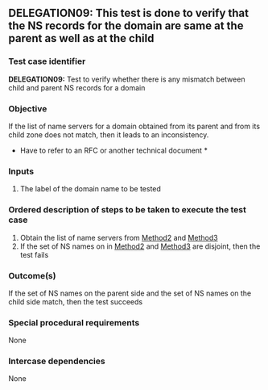 ## DELEGATION09: This test is done to verify that the NS records for the domain are same at the parent as well as at the child

### Test case identifier

**DELEGATION09:** Test to verify whether there is any mismatch between child
and parent NS records for a domain

### Objective

If the list of name servers for a domain obtained from its parent and from
its child zone does not match, then it leads to an inconsistency.

* Have to refer to an RFC or another technical document *

### Inputs

1. The label of the domain name to be tested

### Ordered description of steps to be taken to execute the test case

1. Obtain the list of name servers from [Method2](../Methods.md) and
[Method3](../Methods.md)
3. If the set of NS names on in [Method2](../Methods.md) and
[Method3](../Methods.md) are disjoint, then the test fails

### Outcome(s)

If the set of NS names on the parent side and the set of NS names on the
child side match, then the test succeeds

### Special procedural requirements

None

### Intercase dependencies

None
